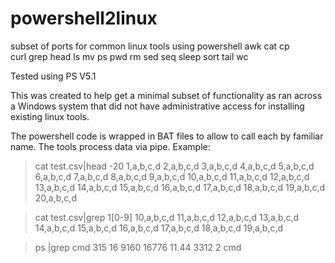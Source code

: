 # powershell2linux
subset of ports for common linux tools using powershell
awk 
cat 
cp   
curl
grep
head
ls
mv
ps
pwd
rm
sed
seq
sleep
sort
tail
wc

Tested using PS V5.1

This was created to help get a minimal subset of functionality as ran across a Windows system that did not have administrative access for installing existing linux tools.

The powershell code is wrapped in BAT files to allow to call each by familiar name. The tools process data via pipe.
Example:
> cat test.csv|head -20
1,a,b,c,d
2,a,b,c,d
3,a,b,c,d
4,a,b,c,d
5,a,b,c,d
6,a,b,c,d
7,a,b,c,d
8,a,b,c,d
9,a,b,c,d
10,a,b,c,d
11,a,b,c,d
12,a,b,c,d
13,a,b,c,d
14,a,b,c,d
15,a,b,c,d
16,a,b,c,d
17,a,b,c,d
18,a,b,c,d
19,a,b,c,d
20,a,b,c,d

> cat test.csv|grep 1[0-9]
10,a,b,c,d
11,a,b,c,d
12,a,b,c,d
13,a,b,c,d
14,a,b,c,d
15,a,b,c,d
16,a,b,c,d
17,a,b,c,d
18,a,b,c,d
19,a,b,c,d

> ps |grep cmd
    315      16     9160      16776      11.44   3312   2 cmd
    

